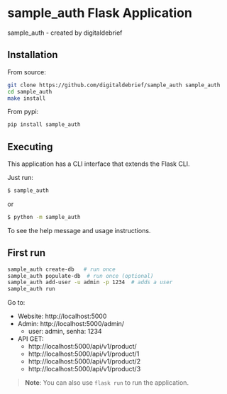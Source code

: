 # sample_auth Flask Application

sample_auth - created by digitaldebrief

## Installation

From source:

```bash
git clone https://github.com/digitaldebrief/sample_auth sample_auth
cd sample_auth
make install
```

From pypi:

```bash
pip install sample_auth
```

## Executing

This application has a CLI interface that extends the Flask CLI.

Just run:

```bash
$ sample_auth
```

or

```bash
$ python -m sample_auth
```

To see the help message and usage instructions.

## First run

```bash
sample_auth create-db   # run once
sample_auth populate-db  # run once (optional)
sample_auth add-user -u admin -p 1234  # adds a user
sample_auth run
```

Go to:

- Website: http://localhost:5000
- Admin: http://localhost:5000/admin/
  - user: admin, senha: 1234
- API GET:
  - http://localhost:5000/api/v1/product/
  - http://localhost:5000/api/v1/product/1
  - http://localhost:5000/api/v1/product/2
  - http://localhost:5000/api/v1/product/3


> **Note**: You can also use `flask run` to run the application.
